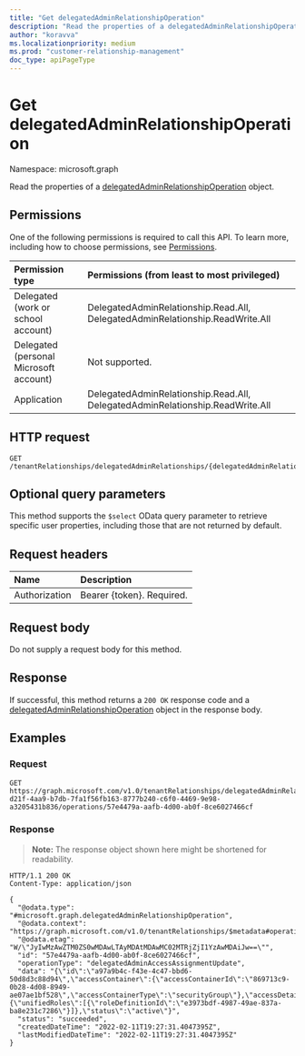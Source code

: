 ```yaml
---
title: "Get delegatedAdminRelationshipOperation"
description: "Read the properties of a delegatedAdminRelationshipOperation object."
author: "koravva"
ms.localizationpriority: medium
ms.prod: "customer-relationship-management"
doc_type: apiPageType
---
```


# Get delegatedAdminRelationshipOperation
Namespace: microsoft.graph

Read the properties of a [delegatedAdminRelationshipOperation](../resources/delegatedadminrelationshipoperation.md) object.

## Permissions
One of the following permissions is required to call this API. To learn more, including how to choose permissions, see [Permissions](/graph/permissions-reference).

|Permission type|Permissions (from least to most privileged)|
|:---|:---|
|Delegated (work or school account)| DelegatedAdminRelationship.Read.All, DelegatedAdminRelationship.ReadWrite.All |
|Delegated (personal Microsoft account)| Not supported. |
|Application| DelegatedAdminRelationship.Read.All, DelegatedAdminRelationship.ReadWrite.All  |

## HTTP request

<!-- {
  "blockType": "ignored"
}
-->
``` http
GET /tenantRelationships/delegatedAdminRelationships/{delegatedAdminRelationshipId}/operations/{delegatedAdminRelationshipOperationId}
```

## Optional query parameters
This method supports the `$select` OData query parameter to retrieve specific user properties, including those that are not returned by default.

## Request headers
|Name|Description|
|:---|:---|
|Authorization|Bearer {token}. Required.|

## Request body
Do not supply a request body for this method.

## Response

If successful, this method returns a `200 OK` response code and a [delegatedAdminRelationshipOperation](../resources/delegatedadminrelationshipoperation.md) object in the response body.

## Examples

### Request

<!-- {
  "blockType": "request",
  "name": "get_delegatedadminrelationshipoperation",
  "sampleKeys": ["5d027261-d21f-4aa9-b7db-7fa1f56fb163-8777b240-c6f0-4469-9e98-a3205431b836", "57e4479a-aafb-4d00-ab0f-8ce6027466cf"]
}
-->
``` http
GET https://graph.microsoft.com/v1.0/tenantRelationships/delegatedAdminRelationships/5d027261-d21f-4aa9-b7db-7fa1f56fb163-8777b240-c6f0-4469-9e98-a3205431b836/operations/57e4479a-aafb-4d00-ab0f-8ce6027466cf
```

### Response
>**Note:** The response object shown here might be shortened for readability.
<!-- {
  "blockType": "response",
  "truncated": true,
  "@odata.type": "microsoft.graph.delegatedAdminRelationshipOperation"
}
-->
``` http
HTTP/1.1 200 OK
Content-Type: application/json

{
  "@odata.type": "#microsoft.graph.delegatedAdminRelationshipOperation",
  "@odata.context": "https://graph.microsoft.com/v1.0/tenantRelationships/$metadata#operations/$entity",
  "@odata.etag": "W/\"JyIwMzAwZTM0ZS0wMDAwLTAyMDAtMDAwMC02MTRjZjI1YzAwMDAiJw==\"",
  "id": "57e4479a-aafb-4d00-ab0f-8ce6027466cf",
  "operationType": "delegatedAdminAccessAssignmentUpdate",
  "data": "{\"id\":\"a97a9b4c-f43e-4c47-bbd6-50d8d3c88d94\",\"accessContainer\":{\"accessContainerId\":\"869713c9-0b28-4d08-8949-ae07ae1bf528\",\"accessContainerType\":\"securityGroup\"},\"accessDetails\":{\"unifiedRoles\":[{\"roleDefinitionId\":\"e3973bdf-4987-49ae-837a-ba8e231c7286\"}]},\"status\":\"active\"}",
  "status": "succeeded",
  "createdDateTime": "2022-02-11T19:27:31.4047395Z",
  "lastModifiedDateTime": "2022-02-11T19:27:31.4047395Z"
}
```

